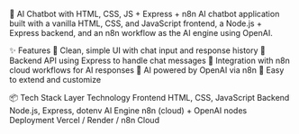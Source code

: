 🤖 AI Chatbot with HTML, CSS, JS + Express + n8n
 AI chatbot application built with a vanilla HTML, CSS, and JavaScript frontend, a Node.js + Express backend, and an n8n workflow as the AI engine using OpenAI.

✨ Features
🔹 Clean, simple UI with chat input and response history
🔹 Backend API using Express to handle chat messages
🔹 Integration with n8n cloud workflows for AI responses
🔹 AI powered by OpenAI via n8n
🔹 Easy to extend and customize

📦 Tech Stack
Layer	Technology
Frontend	HTML, CSS, JavaScript
Backend	Node.js, Express, dotenv
AI Engine	n8n (cloud) + OpenAI nodes
Deployment	Vercel / Render / n8n Cloud
